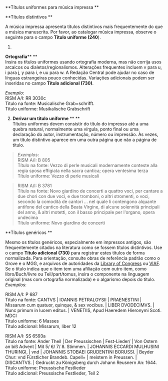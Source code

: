 **Títulos uniformes para música impressa **

**Títulos distintivos **

A música impressa apresenta títulos distintivos mais frequentemente do que a música manuscrita. Por favor, ao catalogar música impressa, observe o seguinte para o campo **Título uniforme (240**). 

1. 

**Ortografia****  **  
Insira os títulos uniformes usando ortografia moderna, mas não corrija usos arcaicos ou dialetos/regionalismos. Alterações frequentes incluem v para u, i para j, y para i, e uu para w. A Redação Central pode ajudar no caso de línguas estrangeiras pouco conhecidas. Variações adicionais podem ser inseridas no campo **Título adicional (730)**.   
   
_Exemplo_:   
RISM A/I: RR 3030c   
Título na fonte: Musicalische Grab=schrifft.   
Título uniforme: Musikalische Grabschrift 

2. **Derivar um título uniforme**  ** **  
Títulos uniformes devem consistir do título do impresso até a uma quebra natural, normalmente uma vírgula,  ponto final ou uma declaração do autor, instrumentação, número ou impressão. Às vezes, um título distintivo aparece em uma outra página que não a página de título.  

> _Exemplos_:   
> RISM A/I: B 805   
> Título na fonte: Vezzo di perle musicali modernamente conteste alla regia sposa effigiata nella sacra cantica; opera ventesima terza   
> Título uniforme: Vezzo di perle musicali 

> RISM A/I: B 3781  
> Título na fonte: Novo giardino de concerti a quattro voci, per cantare a due chori con due voci, e due tromboni, o altri stromenti, o voci, secondo la comodità de cantori ... nel quale li contengono alquante antifone del cantico della Beata Virgine, di alcune solennità principali del anno, & altri motetti, con il basso principale per l'organo, opera undecima  
> Título uniforme: Novo giardino de concerti 

   
**Títulos genéricos **

Mesmo os títulos genéricos, especialmente em impressos antigos, são frequentemente citados na literatura como se fossem títulos distintivos. Use o campo **Título adicional (730)** para registrar estes títulos de forma normalizada. Para orientação, consulte obras de referência padrão como o Grove e o MGG, e arquivos de autoridades da [Library of Congress](http://id.loc.gov/authorities/names.html) ou [VIAF](http://www.viaf.org/). Se o título indica que o item tem uma afiliação com outro item, como libro/Buch/livre ou Teil/part/tomus, insira o componente na linguagem original (mas com ortografia normalizada) e o algarismo depois do título.    
_Exemplos_:

RISM A/I: P 687   
Título na fonte: CANTVS | IOANNIS PETRALOYSII | PRAENESTINI | Missarum cum quatuor, quinque, & sex vocibus. | LIBER DVODECIMVS. | Nunc primum in lucem editus. | VENETIIS, Apud Haeredem Hieronymi Scoti. MDCI   
Título uniforme: 6 Masses   
Título adicional: Missarum, liber 12 

RISM A/I: SS 6593a   
Título na fonte: Ander Theil | Der Preussischen | Fest-Lieder/ | Von Ostern an biß Advent | Mit 5/ 6/ 7/ 8. Stimmen. | JOHANNIS ECCARDI MULHUSINI THURINGI, | vnd | JOHANNIS STOBAEI GRUDENTINI BORUSSI. | Beyder Chur: vnd Fürstlicher Brandeb. Capell= | meistern in Preussen. | DISCANTVS. | Gedruckt zu Königsberg durch Johann Reusnern An: 1644.   
Título uniforme: Preussische Festlieder   
Título adicional: Preussische Festlieder, Teil 2